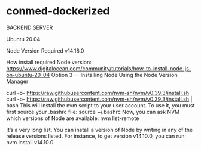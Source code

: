# conmed-dockerized
BACKEND SERVER

Ubuntu 20.04

Node Version Required v14.18.0


How install required Node version: https://www.digitalocean.com/community/tutorials/how-to-install-node-js-on-ubuntu-20-04
Option 3 — Installing Node Using the Node Version Manager

curl -o- https://raw.githubusercontent.com/nvm-sh/nvm/v0.39.3/install.sh
curl -o- https://raw.githubusercontent.com/nvm-sh/nvm/v0.39.3/install.sh | bash
This will install the nvm script to your user account. To use it, you must first source your .bashrc file:
source ~/.bashrc
Now, you can ask NVM which versions of Node are available:
nvm list-remote

It’s a very long list. You can install a version of Node by writing in any of the release versions listed. For instance, to get version v14.10.0, you can run:
nvm install v14.10.0




